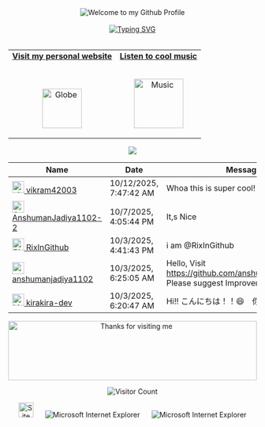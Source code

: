 <!-- "Hero" Header -->
<div align="center">
  <img src="https://github.com/BrunnerLivio/brunnerlivio/blob/master/images/welcome.png?raw=true" style="max-width: 100%;" alt="Welcome to my Github Profile" />
  <br />
  <br />
          <a href="https://git.io/typing-svg"><img src="https://readme-typing-svg.demolab.com?font=Fira+Code&pause=1000&width=435&lines=My+name+is+Muhammadrasul" alt="Typing SVG" /></a>
  <br />
  <br />

</div>

<!-- Social -->
<table width="100%" align="center">
<tr>
<td align="center">
<a href="https://brunnerliv.io">
<strong>Visit my personal website </strong>
<br />
<br />
<br />

<p>

<img alt="Globe" height="80" src="images/globe.gif">
</a>
</p>

</td>


<td align="center">
<a href="https://www.youtube.com/watch?v=3YxaaGgTQYM&ab_channel=EvanescenceVEVO">
<strong>Listen to cool music</strong>
<br />
<br />


<p>
<img height="100" alt="Music" src="images/music.gif"> 
</a>
</p>

</td>
</tr>
</table>

<div align="center">
<a href="https://github.com/BrunnerLivio/brunnerlivio/issues/62#issuecomment-new"><img src="images/guestbook.svg"></a> 
</div>

<!-- Guestbook -->
| Name | Date | Message |
|---|---|---|
| <a href="https://github.com/vikram42003"><img width="24" src="https://avatars.githubusercontent.com/u/64071211?s=24&u=9c8e34fce7494b3e25c5f1ee1eb55800e940e79a&v=4" alt="vikram42003" /> vikram42003</a> |10/12/2025, 7:47:42 AM|Whoa this is super cool!|
| <a href="https://github.com/AnshumanJadiya1102-2"><img width="24" src="https://avatars.githubusercontent.com/u/229737245?s=24&u=42acef0930af7a6f6ca8ef9d98f07c878573373a&v=4" alt="AnshumanJadiya1102-2" /> AnshumanJadiya1102-2</a> |10/7/2025, 4:05:44 PM|It,s Nice|
| <a href="https://github.com/RixInGithub"><img width="24" src="https://avatars.githubusercontent.com/u/87478581?s=24&u=8c3395853dbe6352ce04bc223a26f94576fe8a0e&v=4" alt="RixInGithub" /> RixInGithub</a> |10/3/2025, 4:41:43 PM|i am @RixInGithub|
| <a href="https://github.com/anshumanjadiya1102"><img width="24" src="https://avatars.githubusercontent.com/u/225169841?s=24&u=5282c59b24c18e0e2672c2ff79bcf67b6dc3c5c1&v=4" alt="anshumanjadiya1102" /> anshumanjadiya1102</a> |10/3/2025, 6:25:05 AM|Hello, Visit https://github.com/anshumanjadiya1102. Please suggest Improvements...|
| <a href="https://github.com/kirakira-dev"><img width="24" src="https://avatars.githubusercontent.com/u/201024996?s=24&u=55f069aec161c60ff135446f5a98bdc46e3204bd&v=4" alt="kirakira-dev" /> kirakira-dev</a> |10/3/2025, 6:20:47 AM|Hi!! こんにちは！！😄　你好👋！！|
<!-- /Guestbook -->

<!-- Footer -->

<div align="center">

<img height="120" alt="Thanks for visiting me" width="100%" src="https://raw.githubusercontent.com/BrunnerLivio/brunnerlivio/master/images/marquee.svg" />
<br />

![Visitor Count](https://profile-counter.glitch.me/brunnerlivio/count.svg)


<img src="https://raw.githubusercontent.com/BrunnerLivio/brunnerlivio/master/images/notepad.gif" alt="Site created with Notepad" height="30" />
<!-- "margin-right: whatever;" -->
<span>&nbsp;&nbsp;&nbsp;&nbsp;</span>  
<img src="https://raw.githubusercontent.com/BrunnerLivio/brunnerlivio/master/images/ie_logo.gif" alt="Microsoft Internet Explorer" />
<span>&nbsp;&nbsp;&nbsp;&nbsp;</span>  
<img src="https://raw.githubusercontent.com/BrunnerLivio/brunnerlivio/master/images/noframes.gif" alt="Microsoft Internet Explorer" />

</div>
